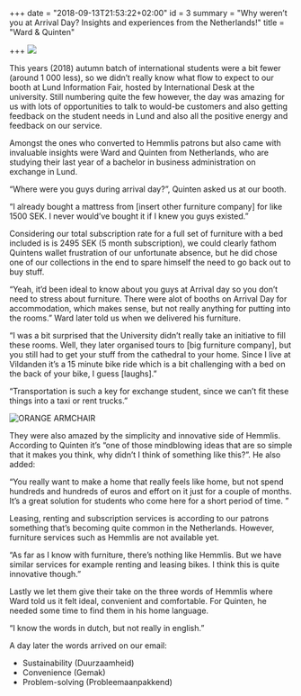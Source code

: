 +++
date = "2018-09-13T21:53:22+02:00"
id = 3
summary = "Why weren’t you at Arrival Day? Insights and experiences from the Netherlands!"
title = "Ward & Quinten"

+++
![](https://res.cloudinary.com/hemmlis/v1536868578/Warden_Story_3.jpg)

This years (2018) autumn batch of international students were a bit fewer (around 1 000 less), so we didn’t really know what flow to expect to our booth at Lund Information Fair, hosted by International Desk at the university. Still numbering quite the few however, the day was amazing for us with lots of opportunities to talk to would-be customers and also getting feedback on the student needs in Lund and also all the positive energy and feedback on our service.

Amongst the ones who converted to Hemmlis patrons but also came with invaluable insights were Ward and Quinten from Netherlands, who are studying their last year of a bachelor in business administration on exchange in Lund.

“Where were you guys during arrival day?”, Quinten asked us at our booth.

“I already bought a mattress from \[insert other furniture company\] for like 1500 SEK. I never would’ve bought it if I knew you guys existed.”  
  
Considering our total subscription rate for a full set of furniture with a bed included is is 2495 SEK (5 month subscription), we could clearly fathom Quintens wallet frustration of our unfortunate absence, but he did chose one of our collections in the end to spare himself the need to go back out to buy stuff. 

“Yeah, it’d been ideal to know about you guys at Arrival day so you don’t need to stress about furniture. There were alot of booths on Arrival Day for accommodation, which makes sense, but not really anything for putting into the rooms.” Ward later told us when we delivered his furniture. 

“I was a bit surprised that the University didn’t really take an initiative to fill these rooms. Well, they later organised tours to \[big furniture company\], but you still had to get your stuff from the cathedral to your home. Since I live at Vildanden it’s a 15 minute bike ride which is a bit challenging with a bed on the back of your bike, I guess \[laughs\].”

“Transportation is such a key for exchange student, since we can’t fit these things into a taxi or rent trucks.”

![](https://res.cloudinary.com/hemmlis/v1531235742/ARM0010.png "ORANGE ARMCHAIR")

They were also amazed by the simplicity and innovative side of Hemmlis. According to Quinten it’s “one of those mindblowing ideas that are so simple that it makes you think, why didn’t I think of something like this?”. He also added:

“You really want to make a home that really feels like home, but not spend hundreds and hundreds of euros and effort on it just for a couple of months. It’s a great solution for students who come here for a short period of time. ”

Leasing, renting and subscription services is according to our patrons something that’s becoming quite common in the Netherlands. However, furniture services such as Hemmlis are not available yet.

“As far as I know with furniture, there’s nothing like Hemmlis. But we have similar services for example renting and leasing bikes. I think this is quite innovative though.”

Lastly we let them give their take on the three words of Hemmlis where Ward told us it felt ideal, convenient and comfortable. For Quinten, he needed some time to find them in his home language.

“I know the words in dutch, but not really in english.” 

A day later the words arrived on our email: 

* Sustainability (Duurzaamheid) 
* Convenience (Gemak)
* Problem-solving (Probleemaanpakkend)